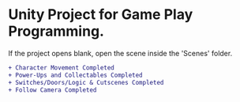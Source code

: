 # Unity Project for Game Play Programming.
If the project opens blank, open the scene inside the 'Scenes' folder.

```diff
+ Character Movement Completed
+ Power-Ups and Collectables Completed
+ Switches/Doors/Logic & Cutscenes Completed
+ Follow Camera Completed
```
